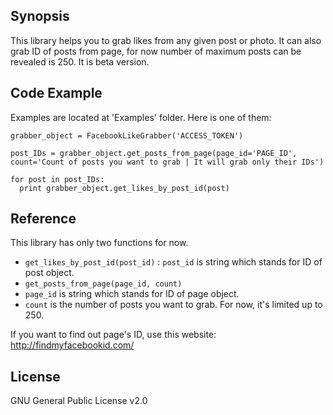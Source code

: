 ## Synopsis
This library helps you to grab likes from any given post or photo. It can also grab ID of posts from page, for now number of maximum posts can be revealed is 250. It is beta version.

## Code Example
Examples are located at 'Examples' folder. Here is one of them:<br/>
```
grabber_object = FacebookLikeGrabber('ACCESS_TOKEN')

post_IDs = grabber_object.get_posts_from_page(page_id='PAGE_ID', count='Count of posts you want to grab | It will grab only their IDs')

for post in post_IDs:
  print grabber_object.get_likes_by_post_id(post)
```

## Reference
This library has only two functions for now. <br/>
* `get_likes_by_post_id(post_id)` : `post_id` is string which stands for ID of post object. <br/>
* `get_posts_from_page(page_id, count)`
 * `page_id` is string which stands for ID of page object.
 * `count` is the number of posts you want to grab. For now, it's limited up to 250.

If you want to find out page's ID, use this website: http://findmyfacebookid.com/

## License
GNU General Public License v2.0
